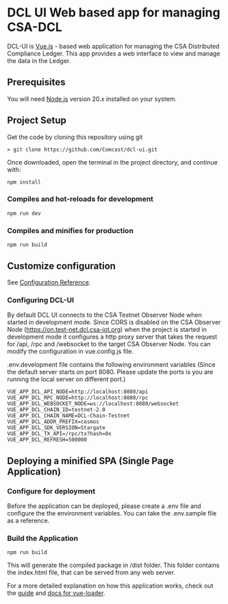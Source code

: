 # DCL UI Web based app for managing CSA-DCL

DCL-UI is [Vue.js](https://vuejs.org/) - based web application for managing the CSA Distributed Compliance Ledger. This app provides a web interface to view and manage the data in the Ledger.

## Prerequisites
You will need [Node.js](https://nodejs.org) version 20.x installed on your system.

## Project Setup

Get the code by cloning this repository using git

    > git clone https://github.com/Comcast/dcl-ui.git

Once downloaded, open the terminal in the project directory, and continue with:

```
npm install
```

### Compiles and hot-reloads for development
```
npm run dev
```

### Compiles and minifies for production
```
npm run build
```


## Customize configuration

See [Configuration Reference](https://cli.vuejs.org/config/).

### Configuring DCL-UI
By default DCL UI connects to the CSA Testnet Observer Node when started in development mode. Since CORS is disabled on the CSA Observer Node (https://on.test-net.dcl.csa-iot.org) when the project is started in development mode it configures a http proxy server that takes the request for /api, /rpc and /websocket to the target CSA Observer Node. You can modify the configuration in vue.config.js file.

.env.development file contains the following environment variables (Since the default server starts on port 8080. Please update the ports is you are running the local server on different port.)
```
VUE_APP_DCL_API_NODE=http://localhost:8080/api
VUE_APP_DCL_RPC_NODE=http://localhost:8080/rpc
VUE_APP_DCL_WEBSOCKET_NODE=ws://localhost:8080/websocket
VUE_APP_DCL_CHAIN_ID=testnet-2.0
VUE_APP_DCL_CHAIN_NAME=DCL-Chain-Testnet
VUE_APP_DCL_ADDR_PREFIX=cosmos
VUE_APP_DCL_SDK_VERSION=Stargate
VUE_APP_DCL_TX_API=/rpc/tx?hash=0x
VUE_APP_DCL_REFRESH=500000
```

## Deploying a minified SPA (Single Page Application) 

### Configure for deployment
Before the application can be deployed, please create a .env file and configure the the environment variables. You can take the .env.sample file as a reference.


### Build the Application
```
npm run build 
```
This will generate the compiled package in /dist folder. This folder contains the index.html file, that can be served from any web server. 

For a more detailed explanation on how this application works, check out the [guide](http://vuejs-templates.github.io/webpack/) and [docs for vue-loader](http://vuejs.github.io/vue-loader).
